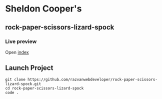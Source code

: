 # Sheldon Cooper's
## rock-paper-scissors-lizard-spock

### Live preview
Open [index](https://razvanwebdeveloper.github.io/rock-paper-scissors-lizard-spock/index.html)

## Launch Project
```
git clone https://github.com/razvanwebdeveloper/rock-paper-scissors-lizard-spock.git
cd rock-paper-scissors-lizard-spock
code .
```